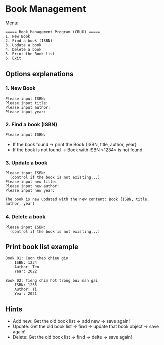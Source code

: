 # Book Management

Menu:

```
===== Book Management Program (CRUD) =====
1. New Book
2. Find a book (ISBN)
3. Update a book
4. Delete a book
5. Print the Book list
6. Exit

```

## Options explanations

### 1. New Book
```
Please input ISBN: 
Please input title:
Please input author:
Please input year:
```

### 2. Find a book (ISBN)
```
Please input ISBN: 
```

* If the book found -> print the Book {ISBN, title, author, year}
* If the book is not found -> Book with ISBN <1234> is not found.

### 3. Update a book
```
Please input ISBN: 
  (control if the book is not existing...)
Please input new title:
Please input new author:
Please input new year:

The book is new updated with the new content: Book {ISBN, title, author, year)
```


### 4. Delete a book
```
Please input ISBN: 
  (control if the book is not existing...)
```

## Print book list example
```
Book 01: Cuon theo chieu gio
    ISBN: 1234
    Author: Teo
    Year: 2022
    
Book 02: Tieng chim hot trong bui man gai
    ISBN: 1235
    Author: Ti
    Year: 2021
```

## Hints
* Add new: Get the old book list -> add new -> save again!
* Update: Get the old book list -> find -> update that book object -> save again!
* Delete: Get the old book list -> find -> delte -> save again!